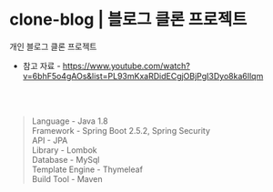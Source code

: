 # clone-blog | 블로그 클론 프로젝트

개인 블로그 클론 프로젝트

* 참고 자료 - https://www.youtube.com/watch?v=6bhF5o4gAOs&list=PL93mKxaRDidECgjOBjPgI3Dyo8ka6Ilqm

<br /><br />
> Language - Java 1.8<br />
> Framework - Spring Boot 2.5.2, Spring Security<br />
> API - JPA<br />
> Library - Lombok<br />
> Database - MySql<br />
> Template Engine - Thymeleaf<br />
> Build Tool - Maven<br />
